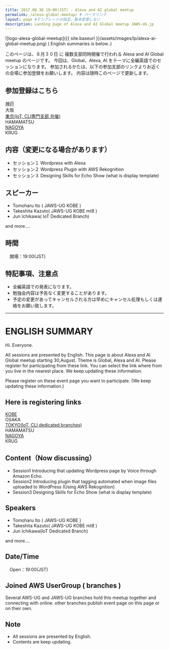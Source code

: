 ```yaml
---
title: 2017.08.30 19:00(JST) - Alexa and AI global meetup
permalink: /alexa-global-meetup/ # パーマリンク
layout: page #テンプレートの指定。基本変更しない
description: Landing page of Alexa and AI Global meetup JAWS-UG.jp
---
```


![logo-alexa-global-meetup]({{ site.baseurl }}/assets/images/lp/alexa-ai-global-meetup.png)
( English summaries is below..)

このページは、８月３０日 に 複数支部同時開催で行われる Alexa and AI Global meetup のページです。
今回は、Global、Alexa, AI をテーマに全編英語でのセッションになります。
参加されるかたは、以下の参加支部のリンクよりお近くの会場に参加登録をお願いします。
内容は随時このページで更新します。

## 参加登録はこちら
[神戸](https://jaws-ug-kobe.doorkeeper.jp/events/62902) <br/>
大阪 <br/>
[東京(IoT, CLI専門支部 共催)](https://jawsug-cli.doorkeeper.jp/events/63079) <br/>
HAMAMATSU <br/>
[NAGOYA](https://jawsug-nagoya.doorkeeper.jp/events/63652) <br/>
KRUG <br/>


## 内容（変更になる場合があります）
* セッション１   Wordpress with Alexa
* セッション２   Wordpress Plugin with AWS Rekognition
* セッション３   Designing Skills for Echo Show (what is display template)

## スピーカー
* Tomoharu Ito ( JAWS-UG KOBE )
* Takeshita Kazuto( JAWS-UG KOBE mt8 )
* Jun Ichikawa( IoT Dedicated Branch)

and more....

## 時間
　開場：19:00(JST)

## 特記事項、注意点
* 全編英語での発表になります。
* 勉強会内容は予告なく変更することがあります。
* 予定の変更があってキャンセルされる方は早めにキャンセル処理もしくは連絡をお願い致します。

----

# ENGLISH SUMMARY
Hi. Everyone.

All sessions are presented by English.
This page is about Alexa and AI Global meetup starting 30,August.
Theme is Global, Alexa and AI.
Please register for participating from these link. You can select the link where from you live in the nearest place.
We keep updating these information.

Please register on these event page you want to participate.
(We keep updating these information.)

## Here is registering links
[KOBE](https://jaws-ug-kobe.doorkeeper.jp/events/62902) <br/>
OSAKA <br/>
[TOKYO(IoT, CLI dedicated branches)](https://jawsug-cli.doorkeeper.jp/events/63079) <br/>
HAMAMATSU <br/>
[NAGOYA](https://jawsug-nagoya.doorkeeper.jp/events/63652) <br/>
KRUG <br/>

## Content（Now discussing）
* Session1   Introducing that updating Wordpress page by Voice through Amazon Echo.
* Session2   Introducing plugin that tagging automated when image files uploaded to WordPress
              (Using AWS Rekognition)
* Session3   Designing Skills for Echo Show (what is display template)


## Speakers
* Tomoharu Ito ( JAWS-UG KOBE )
* Takeshita Kazuto( JAWS-UG KOBE mt8 )
* Jun Ichikawa(IoT Dedicated Branch)

and more....

## Date/Time
　Open：19:00(JST)

## Joined AWS UserGroup ( branches )
Several AWS-UG and JAWS-UG branches hold this meetup together and connecting with online.
other branches publish event page on this page or on their own.

## Note
* All sessions are presented by English.
* Contents are keep updating.
